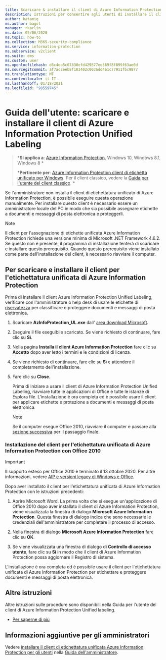 ```yaml
---
title: Scaricare & installare il client di Azure Information Protection Unified Labeling
description: Istruzioni per consentire agli utenti di installare il client di Azure Information Protection Unified Labeling per Windows, in modo che sia possibile classificare e proteggere i documenti e i messaggi di posta elettronica.
author: batamig
ms.author: bagol
manager: rkarlin
ms.date: 05/06/2020
ms.topic: how-to
ms.collection: M365-security-compliance
ms.service: information-protection
ms.subservice: v2client
ms.suite: ems
ms.custom: user
ms.openlocfilehash: d6c4ea5c07330efd429577ee569f8f899f63ae0d
ms.sourcegitcommit: af7ac2eeb8f103402c0036dd461c77911fbc9877
ms.translationtype: MT
ms.contentlocale: it-IT
ms.lasthandoff: 01/18/2021
ms.locfileid: "98559745"
---
```

# <a name="user-guide-download-and-install-the-azure-information-protection-unified-labeling-client"></a>Guida dell'utente: scaricare e installare il client di Azure Information Protection Unified Labeling

>***Si applica a**: [Azure Information Protection](https://azure.microsoft.com/pricing/details/information-protection), Windows 10, Windows 8.1, Windows 8 *
>
> ***Pertinente per**: [Azure Information Protection client di etichetta unificato per Windows](../faqs.md#whats-the-difference-between-the-azure-information-protection-classic-and-unified-labeling-clients). Per il client classico, vedere la [Guida per l'utente del client classico](install-client-app.md). *

Se l'amministratore non installa il client di etichettatura unificato di Azure Information Protection, è possibile eseguire questa operazione manualmente. Per installare questo client è necessario essere un amministratore locale del PC in modo che sia possibile assegnare etichette a documenti e messaggi di posta elettronica e proteggerli.

> [!NOTE]
> Il client per l'assegnazione di etichette unificata Azure Information Protection richiede una versione minima di Microsoft .NET Framework 4.6.2. Se questo non è presente, il programma di installazione tenterà di scaricare e installare questo prerequisito. Quando questo prerequisito viene installato come parte dell'installazione del client, è necessario riavviare il computer.
>

## <a name="to-download-and-install-the-azure-information-protection-unified-labeling-client"></a>Per scaricare e installare il client per l'etichettatura unificata di Azure Information Protection

Prima di installare il client Azure Information Protection Unified Labeling, verificare con l'amministratore o help desk di usare le etichette di [riservatezza](/microsoft-365/compliance/sensitivity-labels) per classificare e proteggere documenti e messaggi di posta elettronica.

1. Scaricare **AzInfoProtection_UL.exe** dall' [area download Microsoft](https://www.microsoft.com/download/details.aspx?id=53018).

2. Eseguire il file eseguibile scaricato. Se viene richiesto di continuare, fare clic su **Sì**.

3. Nella pagina **Installa il client Azure Information Protection** fare clic su **Accetto** dopo aver letto i termini e le condizioni di licenza.

4. Se viene richiesto di continuare, fare clic su **Sì** e attendere il completamento dell'installazione.

6. Fare clic su **Close**. 

    Prima di iniziare a usare il client di Azure Information Protection Unified Labeling, riavviare tutte le applicazioni di Office e tutte le istanze di Esplora file. L'installazione è ora completa ed è possibile usare il client per applicare etichette e protezione a documenti e messaggi di posta elettronica.

    > [!NOTE]
    > Se il computer esegue Office 2010, riavviare il computer e passare alla [sezione successiva](#installing-the-azure-information-protection-unified-labeling-client-with-office-2010) per il passaggio finale.   
    >
     
### <a name="installing-the-azure-information-protection-unified-labeling-client-with-office-2010"></a>Installazione del client per l'etichettatura unificata di Azure Information Protection con Office 2010

> [!IMPORTANT]
> Il supporto esteso per Office 2010 è terminato il 13 ottobre 2020. Per altre informazioni, vedere [AIP e versioni legacy di Windows e Office](../known-issues.md#aip-and-legacy-windows-and-office-versions).
> 

Dopo aver installato il client per l'etichettatura unificata di Azure Information Protection con le istruzioni precedenti:

1. Aprire Microsoft Word. La prima volta che si esegue un'applicazione di Office 2010 dopo aver installato il client di Azure Information Protection, viene visualizzata la finestra di dialogo **Microsoft Azure Information Protection**. Questa finestra di dialogo indica che sono necessarie le credenziali dell'amministratore per completare il processo di accesso.

2. Nella finestra di dialogo **Microsoft Azure Information Protection** fare clic su **OK**.

3. Se viene visualizzata una finestra di dialogo di **Controllo di accesso utente**, fare clic su **Sì** in modo che il client di Azure Information Protection possa aggiornare il Registro di sistema.

L'installazione è ora completa ed è possibile usare il client per l'etichettatura unificata di Azure Information Protection per etichettare e proteggere documenti e messaggi di posta elettronica.

## <a name="other-instructions"></a>Altre istruzioni    
Altre istruzioni sulle procedure sono disponibili nella Guida per l'utente del client di Azure Information Protection Unified labeling.

- [Per saperne di più](clientv2-user-guide.md#what-do-you-want-to-do)

## <a name="additional-information-for-administrators"></a>Informazioni aggiuntive per gli amministratori    
Vedere [installare il client di etichettatura unificata Azure Information Protection per gli utenti](clientv2-admin-guide-install.md) nella [Guida dell'amministratore](clientv2-admin-guide.md).